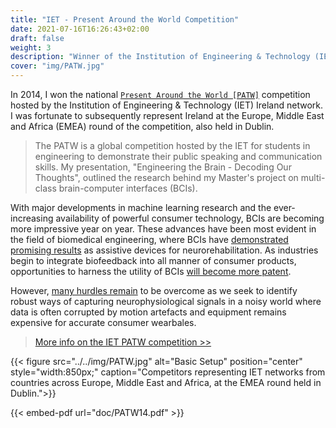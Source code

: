 ```yaml
---
title: "IET - Present Around the World Competition"
date: 2021-07-16T16:26:43+02:00
draft: false
weight: 3
description: "Winner of the Institution of Engineering & Technology (IET)  *Ireland Network* `Present Around the World` competition 2014."
cover: "img/PATW.jpg"
---
```



In 2014, I won the national [`Present Around the World [PATW]`](https://www.theiet.org/impact-society/awards-scholarships/iet-present-around-the-world-competition/) competition hosted by the Institution of Engineering & Technology (IET) Ireland network. I was fortunate to subsequently represent Ireland at the Europe, Middle East and Africa (EMEA) round of the competition, also held in Dublin.

> The PATW is a global competition hosted by the IET for students in engineering to demonstrate their public speaking and communication skills.
My presentation, "Engineering the Brain - Decoding Our Thoughts", outlined the research behind my Master's project on multi-class brain-computer interfaces (BCIs). 

With major developments in machine learning research and the ever-increasing availability of powerful consumer technology, BCIs are becoming more impressive year on year.
These advances have been most evident in the field of biomedical engineering, where BCIs have [demonstrated promising results](https://www.ncbi.nlm.nih.gov/pmc/articles/PMC3497935/) as assistive devices for neurorehabilitation.
As industries begin to integrate biofeedback into all manner of consumer products, opportunities to harness the utility of BCIs [will become more patent](https://www.rand.org/blog/articles/2020/08/brain-computer-interfaces-are-coming-will-we-be-ready.html).

However, [many hurdles remain](https://link.springer.com/chapter/10.1007/978-1-84996-272-8_3) to be overcome as we seek to identify robust ways of capturing neurophysiological signals in a noisy world where data is often corrupted by motion artefacts and equipment remains expensive for accurate consumer wearbales. 



> [More info on the IET PATW competition >>](https://www.theiet.org/impact-society/awards-scholarships/iet-present-around-the-world-competition/)



{{< figure src="../../img/PATW.jpg" alt="Basic Setup" position="center" style="width:850px;" caption="Competitors representing IET networks from countries across Europe, Middle East and Africa, at the EMEA round held in Dublin.">}}

{{< embed-pdf url="doc/PATW14.pdf" >}}

